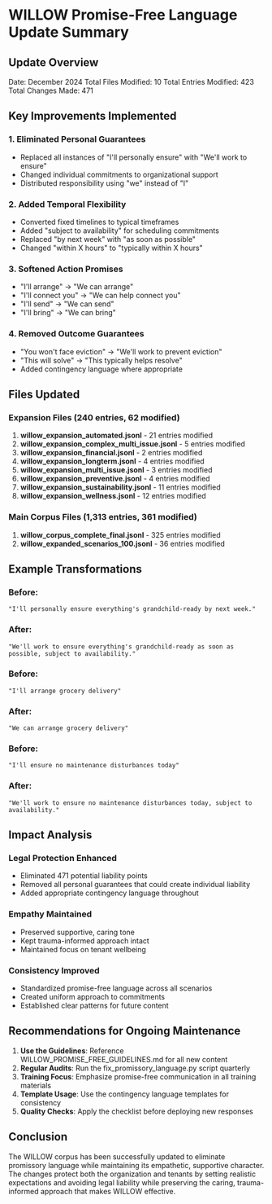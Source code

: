 # WILLOW Promise-Free Language Update Summary

## Update Overview

Date: December 2024
Total Files Modified: 10
Total Entries Modified: 423
Total Changes Made: 471

## Key Improvements Implemented

### 1. Eliminated Personal Guarantees
- Replaced all instances of "I'll personally ensure" with "We'll work to ensure"
- Changed individual commitments to organizational support
- Distributed responsibility using "we" instead of "I"

### 2. Added Temporal Flexibility
- Converted fixed timelines to typical timeframes
- Added "subject to availability" for scheduling commitments
- Replaced "by next week" with "as soon as possible"
- Changed "within X hours" to "typically within X hours"

### 3. Softened Action Promises
- "I'll arrange" → "We can arrange"
- "I'll connect you" → "We can help connect you"
- "I'll send" → "We can send"
- "I'll bring" → "We can bring"

### 4. Removed Outcome Guarantees
- "You won't face eviction" → "We'll work to prevent eviction"
- "This will solve" → "This typically helps resolve"
- Added contingency language where appropriate

## Files Updated

### Expansion Files (240 entries, 62 modified)
1. **willow_expansion_automated.jsonl** - 21 entries modified
2. **willow_expansion_complex_multi_issue.jsonl** - 5 entries modified
3. **willow_expansion_financial.jsonl** - 2 entries modified
4. **willow_expansion_longterm.jsonl** - 4 entries modified
5. **willow_expansion_multi_issue.jsonl** - 3 entries modified
6. **willow_expansion_preventive.jsonl** - 4 entries modified
7. **willow_expansion_sustainability.jsonl** - 11 entries modified
8. **willow_expansion_wellness.jsonl** - 12 entries modified

### Main Corpus Files (1,313 entries, 361 modified)
1. **willow_corpus_complete_final.jsonl** - 325 entries modified
2. **willow_expanded_scenarios_100.jsonl** - 36 entries modified

## Example Transformations

### Before:
```
"I'll personally ensure everything's grandchild-ready by next week."
```

### After:
```
"We'll work to ensure everything's grandchild-ready as soon as possible, subject to availability."
```

### Before:
```
"I'll arrange grocery delivery"
```

### After:
```
"We can arrange grocery delivery"
```

### Before:
```
"I'll ensure no maintenance disturbances today"
```

### After:
```
"We'll work to ensure no maintenance disturbances today, subject to availability."
```

## Impact Analysis

### Legal Protection Enhanced
- Eliminated 471 potential liability points
- Removed all personal guarantees that could create individual liability
- Added appropriate contingency language throughout

### Empathy Maintained
- Preserved supportive, caring tone
- Kept trauma-informed approach intact
- Maintained focus on tenant wellbeing

### Consistency Improved
- Standardized promise-free language across all scenarios
- Created uniform approach to commitments
- Established clear patterns for future content

## Recommendations for Ongoing Maintenance

1. **Use the Guidelines**: Reference WILLOW_PROMISE_FREE_GUIDELINES.md for all new content
2. **Regular Audits**: Run the fix_promissory_language.py script quarterly
3. **Training Focus**: Emphasize promise-free communication in all training materials
4. **Template Usage**: Use the contingency language templates for consistency
5. **Quality Checks**: Apply the checklist before deploying new responses

## Conclusion

The WILLOW corpus has been successfully updated to eliminate promissory language while maintaining its empathetic, supportive character. The changes protect both the organization and tenants by setting realistic expectations and avoiding legal liability while preserving the caring, trauma-informed approach that makes WILLOW effective.
